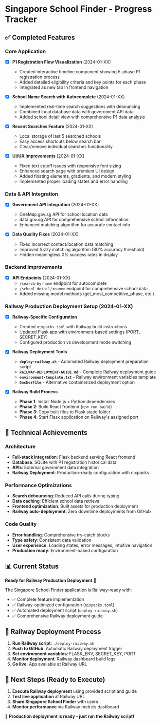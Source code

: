 # Singapore School Finder - Progress Tracker

## ✅ Completed Features

### Core Application
- [x] **P1 Registration Flow Visualization** (2024-01-XX)
  - Created interactive timeline component showing 5-phase P1 registration process
  - Added detailed eligibility criteria and key points for each phase
  - Integrated as new tab in frontend navigation

- [x] **School Name Search with Autocomplete** (2024-01-XX)
  - Implemented real-time search suggestions with debouncing
  - Combined local database data with government API data
  - Added school detail view with comprehensive P1 data analysis

- [x] **Recent Searches Feature** (2024-01-XX)
  - Local storage of last 5 searched schools
  - Easy access shortcuts below search bar
  - Clear/remove individual searches functionality

- [x] **UI/UX Improvements** (2024-01-XX)
  - Fixed text cutoff issues with responsive font sizing
  - Enhanced search page with premium UI design
  - Added floating elements, gradients, and modern styling
  - Implemented proper loading states and error handling

### Data & API Integration
- [x] **Government API Integration** (2024-01-XX)
  - OneMap.gov.sg API for school location data
  - data.gov.sg API for comprehensive school information
  - Enhanced matching algorithm for accurate contact info

- [x] **Data Quality Fixes** (2024-01-XX)
  - Fixed incorrect contact/location data matching
  - Improved fuzzy matching algorithm (80% accuracy threshold)
  - Hidden meaningless 0% success rates in display

### Backend Improvements
- [x] **API Endpoints** (2024-01-XX)
  - `/search-by-name` endpoint for autocomplete
  - `/school-detail/<name>` endpoint for comprehensive school data
  - Added missing model methods (get_most_competitive_phase, etc.)

### **Railway Production Deployment Setup** (2024-01-XX)
- [x] **Railway-Specific Configuration**
  - Created `nixpacks.toml` with Railway build instructions
  - Updated Flask app with environment-based settings (PORT, SECRET_KEY)
  - Configured production vs development mode switching

- [x] **Railway Deployment Tools**
  - **`deploy-railway.sh`** - Automated Railway deployment preparation script
  - **`RAILWAY-DEPLOYMENT-GUIDE.md`** - Complete Railway deployment guide
  - **`environment-template.txt`** - Railway environment variables template
  - **`Dockerfile`** - Alternative containerized deployment option

- [x] **Railway Build Process**
  - **Phase 1**: Install Node.js + Python dependencies
  - **Phase 2**: Build React frontend (`npm run build`)
  - **Phase 3**: Copy built files to Flask static folder
  - **Phase 4**: Start Flask application on Railway's assigned port

## 🎯 Technical Achievements

### Architecture
- **Full-stack integration**: Flask backend serving React frontend
- **Database**: SQLite with P1 registration historical data
- **APIs**: External government data integration
- **Railway Deployment**: Production-ready configuration with nixpacks

### Performance Optimizations
- **Search debouncing**: Reduced API calls during typing
- **Data caching**: Efficient school data retrieval
- **Frontend optimization**: Built assets for production deployment
- **Railway auto-deployment**: Zero downtime deployments from GitHub

### Code Quality
- **Error handling**: Comprehensive try-catch blocks
- **Type safety**: Consistent data validation
- **User experience**: Loading states, error messages, intuitive navigation
- **Production ready**: Environment-based configuration

## 📊 Current Status
**Ready for Railway Production Deployment** 🚂

The Singapore School Finder application is Railway-ready with:
- ✅ Complete feature implementation
- ✅ Railway-optimized configuration (`nixpacks.toml`)
- ✅ Automated deployment script (`deploy-railway.sh`)
- ✅ Comprehensive Railway deployment guide

## 🚂 Railway Deployment Process
1. **Run Railway script**: `./deploy-railway.sh`
2. **Push to GitHub**: Automatic Railway deployment trigger
3. **Set environment variables**: FLASK_ENV, SECRET_KEY, PORT
4. **Monitor deployment**: Railway dashboard build logs
5. **Go live**: App available at Railway URL

## 📝 Next Steps (Ready to Execute)
1. **Execute Railway deployment** using provided script and guide
2. **Test live application** at Railway URL
3. **Share Singapore School Finder** with users
4. **Monitor performance** via Railway metrics dashboard

**🎉 Production deployment is ready - just run the Railway script!** 